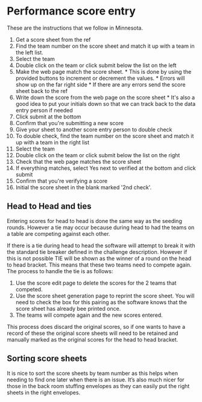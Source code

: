 # Performance score entry

These are the instructions that we follow in Minnesota.

  1. Get a score sheet from the ref
  1. Find the team number on the score sheet and match it up with a team in the left list.
  1. Select the team
  1. Double click on the team or click submit below the list on the left
  1. Make the web page match the score sheet. 
    * This is done by using the provided buttons to increment or decrement the values.
    * Errors will show up on the far right side
    * If there are any errors send the score sheet back to the ref
  1. Write down the score from the web page on the score sheet
    * It's also a good idea to put your initials down so that we can track back to the data entry person if needed
  1. Click submit at the bottom
  1. Confirm that you're submitting a new score
  1. Give your sheet to another score entry person to double check
  1. To double check, find the team number on the score sheet and match it up with a team in the right list
  1. Select the team
  1. Double click on the team or click submit below the list on the right
  1. Check that the web page matches the score sheet
  1. If everything matches, select Yes next to verified at the bottom and click submit
  1. Confirm that you're verifying a score
  1. Initial the score sheet in the blank marked '2nd check'.
  
## Head to Head and ties

Entering scores for head to head is done the same way as the seeding rounds.
However a tie may occur because during head to had the teams on a table are competing against each other.


If there is a tie during head to head the software will attempt to break it with the standard tie breaker defined in the challenge description.
However if this is not possible TIE will be shown as the winner of a round on the head to head bracket. 
This means that these two teams need to compete again. 
The process to handle the tie is as follows:

  1. Use the score edit page to delete the scores for the 2 teams that competed.
  1. Use the score sheet generation page to reprint the score sheet. You will need to check the box for this pairing as the software knows that the score sheet has already bee printed once.
  1. The teams will compete again and the new scores entered. 
  
This process does discard the original scores, so if one wants to have a record of these the original score sheets will need to be retained and manually marked as the original scores for the head to head bracket.

## Sorting score sheets

It is nice to sort the score sheets by team number as this helps when needing to find one later when there is an issue. 
It’s also much nicer for those in the back room stuffing envelopes as they can easily put the right sheets in the right envelopes.



